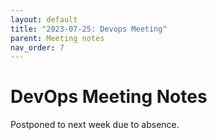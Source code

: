 ```yaml
---
layout: default
title: "2023-07-25: Devops Meeting"
parent: Meeting notes
nav_order: 7
---
```


# DevOps Meeting Notes

Postponed to next week due to absence.
